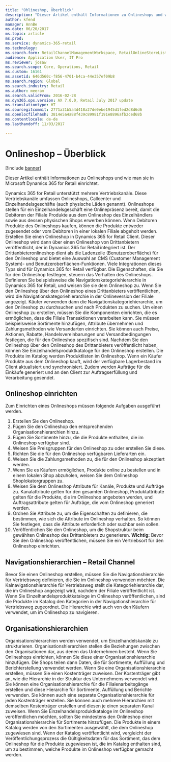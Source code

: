 ```yaml
---
title: "Ohlineshop, Überblick"
description: "Dieser Artikel enthält Informationen zu Onlineshops und wie man sie in Microsoft Dynamics 365 for Retail einrichtet."
author: kfend
manager: AnnBe
ms.date: 06/20/2017
ms.topic: article
ms.prod: 
ms.service: dynamics-365-retail
ms.technology: 
ms.search.form: RetailChannelManagementWorkspace, RetailOnlineStoreList
audience: Application User, IT Pro
ms.reviewer: josaw
ms.search.scope: Core, Operations, Retail
ms.custom: 16161
ms.assetid: 646d560c-f856-4701-b4ca-44e357ef09b8
ms.search.region: Global
ms.search.industry: Retail
ms.author: meeram
ms.search.validFrom: 2016-02-28
ms.dyn365.ops.version: AX 7.0.0, Retail July 2017 update
ms.translationtype: HT
ms.sourcegitcommit: 2771a31b5a4d418a27de0ebe1945d1fed2d8d6d6
ms.openlocfilehash: 3814e5a4a88f439c89981f191e8896afb2ced68b
ms.contentlocale: de-de
ms.lasthandoff: 11/03/2017

---
```


# <a name="online-store-overview"></a>Onlineshop – Überblick

[!include [banner](includes/banner.md)]

Dieser Artikel enthält Informationen zu Onlineshops und wie man sie in Microsoft Dynamics 365 for Retail einrichtet.

Dynamics 365 for Retail unterstützt mehrere Vertriebskanäle. Diese Vertriebskanäle umfassen Onlineshops, Callcenter und Einzelhandelsgeschäfte (auch physische Läden genannt). Onlineshops stellen für ein Einzelhandelsgeschäft eine Onlinepräsenz bereit, damit die Debitoren der Filiale Produkte aus dem Onlineshop des Einzelhändlers sowie aus dessen physischen Shops erwerben können. Wenn Debitoren Produkte des Onlineshops kaufen, können die Produkte entweder zugesendet oder vom Debitoren in einer lokalen Filiale abgeholt werden. Erstellen Sie einen Onlineshop in Dynamics 365 for Retail Client. Dieser Onlineshop wird dann über einen Onlineshop von Drittanbietern veröffentlicht, der in Dynamics 365 for Retail integriert ist. Der Drittanbieteronlineshop dient als die Ladenzeile (Benutzeroberfläche) für den Onlineshop und bietet eine Auswahl an CMS (Customer Management System)- und Benutzeroberflächen-Funktionen. Viele Integrationen dieses Typs sind für Dynamics 365 for Retail verfügbar. Die Eigenschaften, die Sie für den Onlineshop festlegen, steuern das Verhalten des Onlineshops. Definieren Sie beispielsweise die Navigationskategoriehierarchie in Dynamics 365 for Retail, und weisen Sie sie dem Onlineshop zu. Wenn Sie den Onlineshop über den Onlineshop eines Drittanbieters veröffentlichen, wird die Navigationskategoriehierarchie in der Onlineversion der Filiale angezeigt. Käufer verwenden dann die Navigationskategoriehierarchie, um den Onlineshop zu durchsuchen und nach Produkten zu suchen. Um einen Onlineshop zu erstellen, müssen Sie die Komponenten einrichten, die es ermöglichen, dass die Filiale Transaktionen verarbeiten kann. Sie müssen beispielsweise Sortimente hinzufügen, Attribute übernehmen und Zahlungsmethoden wie Versandarten einrichten. Sie können auch Preise, Aktionen, Rabatte, Handelsvereinbarungen und Versandbedingungen festlegen, die für den Onlineshop spezifisch sind. Nachdem Sie den Onlineshop über den Onlineshop des Drittanbieters veröffentlicht haben, können Sie Einzelhandelsproduktkataloge für den Onlineshop erstellen. Die Produkte im Katalog werden Produktlisten im Onlineshop. Wenn ein Käufer Produkte aus dem Onlineshop kauft, wird der verfügbare Lagerbestand im Client aktualisiert und synchronisiert. Zudem werden Aufträge für die Einkäufe generiert und an den Client zur Auftragserfüllung und Verarbeitung gesendet.

## <a name="set-up-an-online-store"></a>Onlineshop einrichten
Zum Einrichten eines Onlineshops müssen folgende Aufgaben ausgeführt werden.

1.  Erstellen Sie den Onlineshop.
2.  Fügen Sie den Onlineshop den entsprechenden Organisationshierarchien hinzu.
3.  Fügen Sie Sortimente hinzu, die die Produkte enthalten, die im Onlineshop verfügbar sind.
4.  Weisen Sie Preisgruppen für den Onlineshop zu oder erstellen Sie diese.
5.  Richten Sie die für den Onlineshop verfügbaren Lieferarten ein.
6.  Weisen Sie die Zahlungsmethoden zu, die für den Onlineshop akzeptiert werden.
7.  Wenn Sie es Käufern ermöglichen, Produkte online zu bestellen und in einem lokalen Shop abzuholen, weisen Sie dem Onlineshop Shoplokatorgruppen zu.
8.  Weisen Sie dem Onlineshop Attribute für Kanäle, Produkte und Aufträge zu. Kanalattribute gelten für den gesamten Onlineshop, Produktattribute gelten für die Produkte, die im Onlineshop angeboten werden, und Auftragsattribute gelten für Aufträge, die vom Onlineshop generiert werden.
9.  Ordnen Sie Attribute zu, um die Eigenschaften zu definieren, die bestimmen, wie sich die Attribute im Onlineshop verhalten. So können Sie festlegen, dass die Attribute erforderlich oder suchbar sein sollen.
10. Veröffentlichen Sie den Onlineshop, um die Shopstruktur beim gewählten Onlineshop des Drittanbieters zu generieren. **Wichtig:** Bevor Sie den Onlineshop veröffentlichen, müssen Sie ein Vertriebsort für den Onlineshop einrichten.

## <a name="retail-channel-navigation-hierarchies"></a>Navigationshierarchien – Retail Channel
Bevor Sie einen Onlineshop erstellen, müssen Sie die Navigationshierarchie für Vertriebsweg definieren, die Sie im Onlineshop verwenden möchten. Die Kalnavigationshierarchie für Vertriebsweg stellt die Kategoriehierarchie dar, die im Onlineshop angezeigt wird, nachdem der Filiale veröffentlicht ist. Wenn Sie Einzelhandelsproduktkataloge im Onlineshop veröffentlichen, sind die Produkte im Katalog den Kategorien in der Navigationshierarchie für Vertriebsweg zugeordnet. Die Hierarchie wird auch von den Käufern verwendet, um im Onlineshop zu navigieren.

## <a name="organization-hierarchies"></a>Organisationshierarchien
Organisationshierarchien werden verwendet, um Einzelhandelskanäle zu strukturieren. Organisationshierarchien stellen die Beziehungen zwischen den Organisationen dar, aus denen das Unternehmen besteht. Wenn Sie Onlineshops einrichten, können Sie diese einer Organisationshierarchie hinzufügen. Die Shops teilen dann Daten, die für Sortimente, Auffüllung und Berichterstellung verwendet werden. Wenn Sie eine Organisationshierarchie erstellen, müssen Sie einen Kostenträger zuweisen. Der Kostenträger gibt an, wie die Hierarchie in der Struktur des Unternehmens verwendet wird. Sie können eine Organisationshierarchie für die Filialenarbeitsgänge erstellen und diese Hierarchie für Sortimente, Auffüllung und Berichte verwenden. Sie können auch eine separate Organisationshierarchie für jeden Kostenträger erstellen. Sie können auch mehrere Hierarchien mit demselben Kostenträger erstellen und diesen je einen separaten Kanal zuweisen. Wenn Sie Einzelhandelsproduktkataloge im Onlineshop veröffentlichen möchten, sollten Sie mindestens den Onlineshop einer Organisationshierarchie für Sortimente hinzufügen. Die Produkte in einem Katalog werden von den Sortimenten ausgewählt, die dem Onlineshop zugewiesen sind. Wenn der Katalog veröffentlicht wird, vergleicht der Veröffentlichungsprozess die Gültigkeitsdaten für das Sortiment, das dem Onlineshop für die Produkte zugewiesen ist, die im Katalog enthalten sind, um zu bestimmen, welche Produkte im Onlineshop verfügbar gemacht werden.




